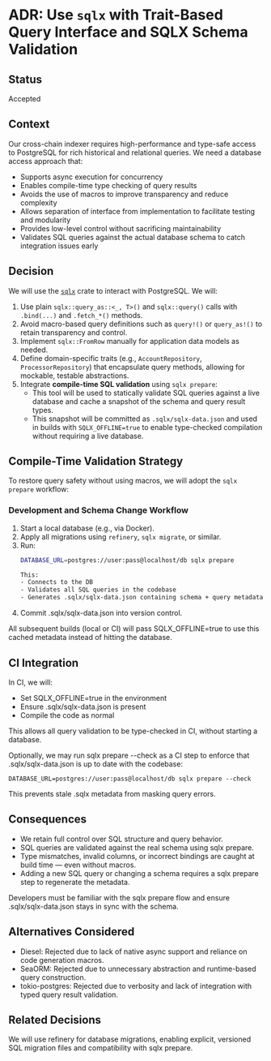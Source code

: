 # ADR: Use `sqlx` with Trait-Based Query Interface and SQLX Schema Validation

## Status

Accepted

## Context

Our cross-chain indexer requires high-performance and type-safe access to PostgreSQL for rich historical and relational queries. We need a database access approach that:

- Supports async execution for concurrency
- Enables compile-time type checking of query results
- Avoids the use of macros to improve transparency and reduce complexity
- Allows separation of interface from implementation to facilitate testing and modularity
- Provides low-level control without sacrificing maintainability
- Validates SQL queries against the actual database schema to catch integration issues early

## Decision

We will use the [`sqlx`](https://github.com/launchbadge/sqlx) crate to interact with PostgreSQL. We will:

1. Use plain `sqlx::query_as::<_, T>()` and `sqlx::query()` calls with `.bind(...)` and `.fetch_*()` methods.
2. Avoid macro-based query definitions such as `query!()` or `query_as!()` to retain transparency and control.
3. Implement `sqlx::FromRow` manually for application data models as needed.
4. Define domain-specific traits (e.g., `AccountRepository`, `ProcessorRepository`) that encapsulate query methods, allowing for mockable, testable abstractions.
5. Integrate **compile-time SQL validation** using `sqlx prepare`:
   - This tool will be used to statically validate SQL queries against a live database and cache a snapshot of the schema and query result types.
   - This snapshot will be committed as `.sqlx/sqlx-data.json` and used in builds with `SQLX_OFFLINE=true` to enable type-checked compilation without requiring a live database.

## Compile-Time Validation Strategy

To restore query safety without using macros, we will adopt the `sqlx prepare` workflow:

### Development and Schema Change Workflow

1. Start a local database (e.g., via Docker).
2. Apply all migrations using `refinery`, `sqlx migrate`, or similar.
3. Run:
   ```bash
   DATABASE_URL=postgres://user:pass@localhost/db sqlx prepare

   This:
   - Connects to the DB
   - Validates all SQL queries in the codebase
   - Generates .sqlx/sqlx-data.json containing schema + query metadata

4. Commit .sqlx/sqlx-data.json into version control.

All subsequent builds (local or CI) will pass SQLX_OFFLINE=true to use this cached metadata instead of hitting the database.

## CI Integration

In CI, we will:

- Set SQLX_OFFLINE=true in the environment
- Ensure .sqlx/sqlx-data.json is present
- Compile the code as normal

This allows all query validation to be type-checked in CI, without starting a database.

Optionally, we may run sqlx prepare --check as a CI step to enforce that .sqlx/sqlx-data.json is up to date with the codebase:

`DATABASE_URL=postgres://user:pass@localhost/db sqlx prepare --check`

This prevents stale .sqlx metadata from masking query errors.

## Consequences

- We retain full control over SQL structure and query behavior.
- SQL queries are validated against the real schema using sqlx prepare.
- Type mismatches, invalid columns, or incorrect bindings are caught at build time — even without macros.
- Adding a new SQL query or changing a schema requires a sqlx prepare step to regenerate the metadata.

Developers must be familiar with the sqlx prepare flow and ensure .sqlx/sqlx-data.json stays in sync with the schema.

## Alternatives Considered

- Diesel: Rejected due to lack of native async support and reliance on code generation macros.
- SeaORM: Rejected due to unnecessary abstraction and runtime-based query construction.
- tokio-postgres: Rejected due to verbosity and lack of integration with typed query result validation.

## Related Decisions

We will use refinery for database migrations, enabling explicit, versioned SQL migration files and compatibility with sqlx prepare.
